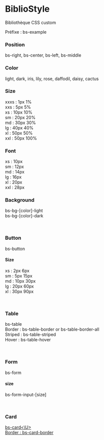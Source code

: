 # BiblioStyle
Bibliothèque CSS custom

Préfixe : bs-example

### Position
bs-right, bs-center, bs-left, bs-middle

### Color
light, dark, iris, lily, rose, daffodil, daisy, cactus

### Size
xxxs : 1px 1% <br>
xxs : 5px 5% <br>
xs : 10px 10% <br>
sm : 20px 20% <br>
md : 30px 30% <br>
lg : 40px 40% <br>
xl : 50px 50% <br>
xxl : 50px 100% <br>

### Font
xs : 10px <br>
sm : 12px <br>
md : 14px <br>
lg : 16px <br>
xl : 20px <br>
xxl : 28px <br>

### Background
bs-bg-[color]-light <br>
bs-bg-[color]-dark 

<br>

### Button
bs-button
#### Size
xs : 2px 6px <br>
sm : 5px 15px <br>
md : 10px 30px <br>
lg : 20px 60px <br>
xl : 30px 90px 

<br>

### Table
bs-table <br>
Border : bs-table-border or bs-table-border-all <br>
Striped : bs-table-striped <br>
Hover : bs-table-hover

<br>

### Form
bs-form
#### size
bs-form-input-[size]

<br>

### Card
<U>bs-card<\U> <br>
Border : bs-card-border

